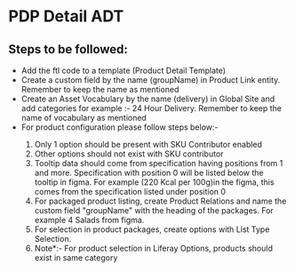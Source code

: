 <h1>PDP Detail ADT</h1>

<h2>Steps to be followed:</h2>
<ul>
    <li>Add the ftl code to a template (Product Detail Template)</li>
    <li>Create a custom field by the name (groupName) in Product Link entity. Remember to keep the name as mentioned</li>
    <li>Create an Asset Vocabulary by the name (delivery) in Global Site and add categories for example :- 24 Hour Delivery. Remember to keep the name of vocabulary as mentioned</li>
    <li>For product configuration please follow steps below:-</li>
    <ol>
        <li>Only 1 option should be present with SKU Contributor enabled</li>
        <li>Other options should not exist with SKU contributor</li>
        <li>Tooltip data should come from specification having positions from 1 and more. Specification with position 0 will be listed below the tooltip in figma. For example (220 Kcal per 100g)in the figma, this comes from the specification listed under position 0</li>
        <li>For packaged product listing, create Product Relations and name the custom field "groupName" with the heading of the packages. For example 4 Salads from figma.</li>
        <li>For selection in product packages, create options with List Type Selection.</li>
        <li>Note*:- For product selection in Liferay Options, products should exist in same category</li>
    </ol>
</ul>
